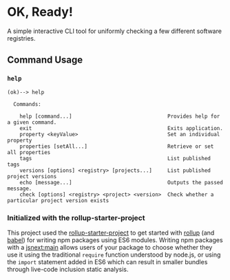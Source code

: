 # OK, Ready!

A simple interactive CLI tool for uniformly checking a few different
software registries.

## Command Usage

### `help`

```
(ok)--> help

  Commands:

    help [command...]                               Provides help for a given command.
    exit                                            Exits application.
    property <keyValue>                             Set an individual property
    properties [setAll...]                          Retrieve or set all properties
    tags                                            List published tags
    versions [options] <registry> [projects...]     List published project versions
    echo [message...]                               Outputs the passed message.
    check [options] <registry> <project> <version>  Check whether a particular project version exists
```

### Initialized with the rollup-starter-project

This project used the [rollup-starter-project][rollup-starter-project] to get
started with [rollup][rollup] (and [babel][babel]) for writing
npm packages using ES6 modules. Writing npm packages with a [jsnext:main][jsnext:main] allows
users of your package to choose whether they use it using the traditional
`require` function understood by node.js, or using the `import` statement added
in ES6 which can result in smaller bundles through live-code inclusion static
analysis.

[rollup-starter-project]: https://github.com/rollup/rollup-starter-project
[babel]: https://github.com/babel/babel
[jsnext:main]: https://github.com/rollup/rollup/wiki/jsnext:main
[rollup]: https://github.com/rollup/rollup
